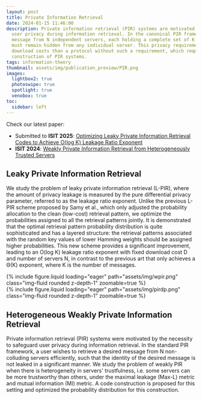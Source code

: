 ```yaml
---
layout: post
title: Private Information Retrieval
date: 2024-01-15 11:46:00
description: Private information retrieval (PIR) systems are motivated by the necessity to safeguard 
  user privacy during information retrieval. In the canonical PIR framework, a user wishes to retrieve a 
  message from N independent servers, each holding a complete set of K messages. The message’s identity 
  must remain hidden from any individual server. This privacy requirement necessarily incurs higher 
  download costs than a protocol without such a requirement, which requires effort to improve the code 
  construction of PIR systems.
tags: information-theory
thumbnail: assets/img/publication_preview/PIR.png
images:
  lightbox2: true
  photoswipe: true
  spotlight: true
  venobox: true
toc:
  sidebar: left
---
```


Check our latest paper:

- Submitted to **ISIT 2025**: [Optimizing Leaky Private Information Retrieval Codes to Achieve O(log K) Leakage Ratio Exponent](https://arxiv.org/pdf/2501.12310)
- **ISIT 2024**: [Weakly Private Information Retrieval from Heterogeneously Trusted Servers](https://arxiv.org/pdf/2402.17940)


## Leaky Private Information Retrieval

We study the problem of leaky private information retrieval (L-PIR), where the amount of privacy leakage is
measured by the pure differential privacy parameter, referred to as the leakage ratio exponent. Unlike the 
previous L-PIR scheme proposed by Samy et al., which only adjusted the probability allocation to the clean 
(low-cost) retrieval pattern, we optimize the probabilities assigned to all the retrieval patterns jointly. 
It is demonstrated that the optimal retrieval pattern probability distribution is quite sophisticated and 
has a layered structure: the retrieval patterns associated with the random key values of lower Hamming weights 
should be assigned higher probabilities. This new scheme provides a significant improvement, leading to
an O(log K) leakage ratio exponent with fixed download cost D and number of servers N, in contrast to the previous art
that only achieves a Θ(K) exponent, where K is the number of messages.

<div class="row mt-3">
    <div class="col-sm mt-3 mt-md-0">
        {% include figure.liquid loading="eager" path="assets/img/wpir.png" class="img-fluid rounded z-depth-1" zoomable=true %}
    </div>
    <div class="col-sm mt-3 mt-md-0">
        {% include figure.liquid loading="eager" path="assets/img/pirdp.png" class="img-fluid rounded z-depth-1" zoomable=true %}
    </div>
</div>

## Heterogeneous Weakly Private Information Retrieval

Private information retrieval (PIR) systems were motivated by the necessity to safeguard user privacy 
during information retrieval. In the standard PIR framework, a user wishes to retrieve a desired message 
from N non-colluding servers efficiently, such that the identity of the desired message is not leaked in 
a significant manner. We study the problem of weakly PIR when there is heterogeneity in servers' 
trustfulness, i.e. some servers can be more trustworthy than others, under the maximal leakage (Max-L) 
metric and mutual information (MI) metric. A code construction is proposed for this setting and optimized 
the probability distribution for this construction.
